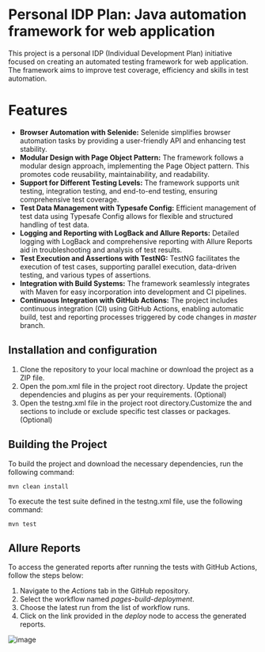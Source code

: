 # Personal IDP Plan: Java automation framework for web application
This project is a personal IDP (Individual Development Plan) initiative focused on creating an
automated testing framework for web application. The framework aims to improve test coverage,
efficiency and skills in test automation.

# Features
- **Browser Automation with Selenide:** Selenide simplifies browser automation tasks by
providing a user-friendly API and enhancing test stability.
- **Modular Design with Page Object Pattern:** The framework follows a modular
design approach, implementing the Page Object pattern. This promotes code reusability,
maintainability, and readability.
- **Support for Different Testing Levels:** The framework supports unit testing, integration
testing, and end-to-end testing, ensuring comprehensive test coverage.
- **Test Data Management with Typesafe Config:** Efficient management of test data using
Typesafe Config allows for flexible and structured handling of test data.
- **Logging and Reporting with LogBack and Allure Reports:** Detailed logging with LogBack
and comprehensive reporting with Allure Reports aid in troubleshooting and analysis
of test results.
- **Test Execution and Assertions with TestNG:** TestNG facilitates the execution of test
cases, supporting parallel execution, data-driven testing, and various types of assertions.
- **Integration with Build Systems:** The framework seamlessly integrates with Maven for
easy incorporation into development and CI pipelines.
- **Continuous Integration with GitHub Actions:** The project includes continuous
integration (CI) using GitHub Actions, enabling automatic build, test and reporting processes
triggered by code changes in *master* branch.

## Installation and configuration
1. Clone the repository to your local machine or download the project as a ZIP file.
2. Open the pom.xml file in the project root directory. Update the project dependencies 
and plugins as per your requirements. (Optional)
3. Open the testng.xml file in the project root directory.Customize the <test> and <classes>
sections to include or exclude specific test classes or packages. (Optional)
## Building the Project
To build the project and download the necessary dependencies, run the following command:
```
mvn clean install
```

To execute the test suite defined in the testng.xml file, use the following command:
```
mvn test
```
## Allure Reports
To access the generated reports after running the tests with GitHub Actions, follow the steps below:
1. Navigate to the *Actions* tab in the GitHub repository.
2. Select the workflow named *pages-build-deployment*.
3. Choose the latest run from the list of workflow runs.
5. Click on the link provided in the *deploy* node to access the generated reports.
  
![image](https://github.com/AndriiTeterka/IDPProjectUI/assets/46166177/e45833b1-6ee8-4f23-bfe2-5c9baa94d21d)

